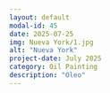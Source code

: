 ```yaml
---
layout: default
modal-id: 45
date: 2025-07-25
img: Nueva York/1.jpg
alt: "Nueva York"
project-date: July 2025
category: Oil Painting
description: "Oleo"
---
```


